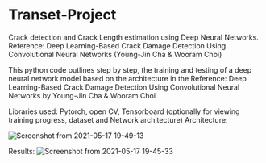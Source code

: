 # Transet-Project
Crack detection and Crack Length estimation using Deep Neural Networks. Reference: Deep Learning-Based Crack Damage Detection Using Convolutional Neural Networks (Young-Jin Cha &amp; Wooram Choi)

This python code outlines step by step, the training and testing of a deep neural network model based on the architecture in the Reference: 
Deep Learning-Based Crack Damage Detection Using Convolutional Neural Networks by Young-Jin Cha &amp; Wooram Choi

Libraries used: Pytorch, open CV, Tensorboard (optionally for viewing training progress, dataset and Network architecture)
Architecture: 

![Screenshot from 2021-05-17 19-49-13](https://user-images.githubusercontent.com/84150307/118573871-f9b74d00-b748-11eb-8290-788c47c46d25.png)

Results:
![Screenshot from 2021-05-17 19-45-33](https://user-images.githubusercontent.com/84150307/118573687-a80ec280-b748-11eb-851b-36971a290836.png)
